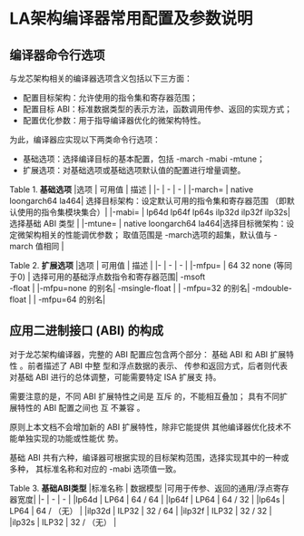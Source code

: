 # LA架构编译器常用配置及参数说明

## 编译器命令行选项

与龙芯架构相关的编译器选项含义包括以下三方面：
- 配置目标架构：允许使用的指令集和寄存器范围；
- 配置目标 ABI：标准数据类型的表示方法，函数调用传参、返回的实现方式；
- 配置优化参数：用于指导编译器优化的微架构特性。

为此，编译器应实现以下两类命令行选项：
- 基础选项：选择编译目标的基本配置，包括 -march -mabi -mtune；
- 扩展选项：对基础选项或基础选项默认值的配置进行增量调整。

Table 1. **基础选项**
|选项 | 可用值 | 描述 |
|-   |  -    |  -   |
|-march= | native loongarch64 la464| 选择目标架构：设定默认可用的指令集和寄存器范围 （即默认使用的指令集模块集合）|
|-mabi= | lp64d lp64f lp64s ilp32d ilp32f ilp32s|选择基础 ABI 类型 |
|-mtune= | native loongarch64 la464|选择目标微架构：设定微架构相关的性能调优参数； 取值范围是 -march选项的超集，默认值与 -march 值相同 |

Table 2. **扩展选项**
|选项 | 可用值 | 描述 |
|-   |  -    |  -   |
|-mfpu= | 64 32 none (等同于0) | 选择可用的基础浮点数指令和寄存器范围|
-msoft <br> -float | |-mfpu=none 的别名|
-msingle-float | | -mfpu=32 的别名|
-mdouble-float | | -mfpu=64 的别名|

## 应用二进制接口 (ABI) 的构成
对于龙芯架构编译器，完整的 ABI 配置应包含两个部分： 基础 ABI 和 ABI 扩展特性 。前者描述了 ABI 中整
型和浮点数据的表示、 传参和返回方式，后者则代表对基础 ABI 进行的总体调整，可能需要特定 ISA 扩展支
持。

需要注意的是，不同 ABI 扩展特性之间是 互斥 的，不能相互叠加； 具有不同扩展特性的 ABI 配置之间也 互
不兼容 。

原则上本文档不会增加新的 ABI 扩展特性，除非它能提供 其他编译器优化技术不能单独实现的功能或性能优
势。

基础 ABI 共有六种，编译器可根据实现的目标架构范围，选择实现其中的一种或多种， 其标准名称和对应的
-mabi 选项值一致。

Table 3. **基础ABI类型**
|标准名称 | 数据模型  |可用于传参、返回的通用/浮点寄存器宽度|
|-   |  -    |  -   |
|lp64d  | LP64  | 64 / 64 |
|lp64f  | LP64  | 64 / 32 |
|lp64s  | LP64  | 64 / （无） |
|ilp32d | ILP32 | 32 / 64 |
|ilp32f | ILP32 | 32 / 32 |
|ilp32s | ILP32 | 32 / （无） |
